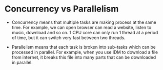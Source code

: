 # Concurrency vs Parallelism

- Concurrency means that multiple tasks are making process at the same time. For example, we can open browser can read a 
website, listen to music, download and so on. 1 CPU core can only  run 1 thread at a period of time, but it can switch very fast between two
threads.

- Parallelism means that each task is broken into sub-tasks which can be processed in parallel. For example, when you use IDM to download a file from
internet, it breaks this file into many parts that can be downloaded in parallel.
